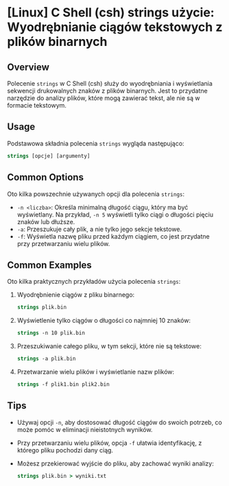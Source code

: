 # [Linux] C Shell (csh) strings użycie: Wyodrębnianie ciągów tekstowych z plików binarnych

## Overview
Polecenie `strings` w C Shell (csh) służy do wyodrębniania i wyświetlania sekwencji drukowalnych znaków z plików binarnych. Jest to przydatne narzędzie do analizy plików, które mogą zawierać tekst, ale nie są w formacie tekstowym.

## Usage
Podstawowa składnia polecenia `strings` wygląda następująco:

```csh
strings [opcje] [argumenty]
```

## Common Options
Oto kilka powszechnie używanych opcji dla polecenia `strings`:

- `-n <liczba>`: Określa minimalną długość ciągu, który ma być wyświetlany. Na przykład, `-n 5` wyświetli tylko ciągi o długości pięciu znaków lub dłuższe.
- `-a`: Przeszukuje cały plik, a nie tylko jego sekcje tekstowe.
- `-f`: Wyświetla nazwę pliku przed każdym ciągiem, co jest przydatne przy przetwarzaniu wielu plików.

## Common Examples
Oto kilka praktycznych przykładów użycia polecenia `strings`:

1. Wyodrębnienie ciągów z pliku binarnego:

   ```csh
   strings plik.bin
   ```

2. Wyświetlenie tylko ciągów o długości co najmniej 10 znaków:

   ```csh
   strings -n 10 plik.bin
   ```

3. Przeszukiwanie całego pliku, w tym sekcji, które nie są tekstowe:

   ```csh
   strings -a plik.bin
   ```

4. Przetwarzanie wielu plików i wyświetlanie nazw plików:

   ```csh
   strings -f plik1.bin plik2.bin
   ```

## Tips
- Używaj opcji `-n`, aby dostosować długość ciągów do swoich potrzeb, co może pomóc w eliminacji nieistotnych wyników.
- Przy przetwarzaniu wielu plików, opcja `-f` ułatwia identyfikację, z którego pliku pochodzi dany ciąg.
- Możesz przekierować wyjście do pliku, aby zachować wyniki analizy:

   ```csh
   strings plik.bin > wyniki.txt
   ```
